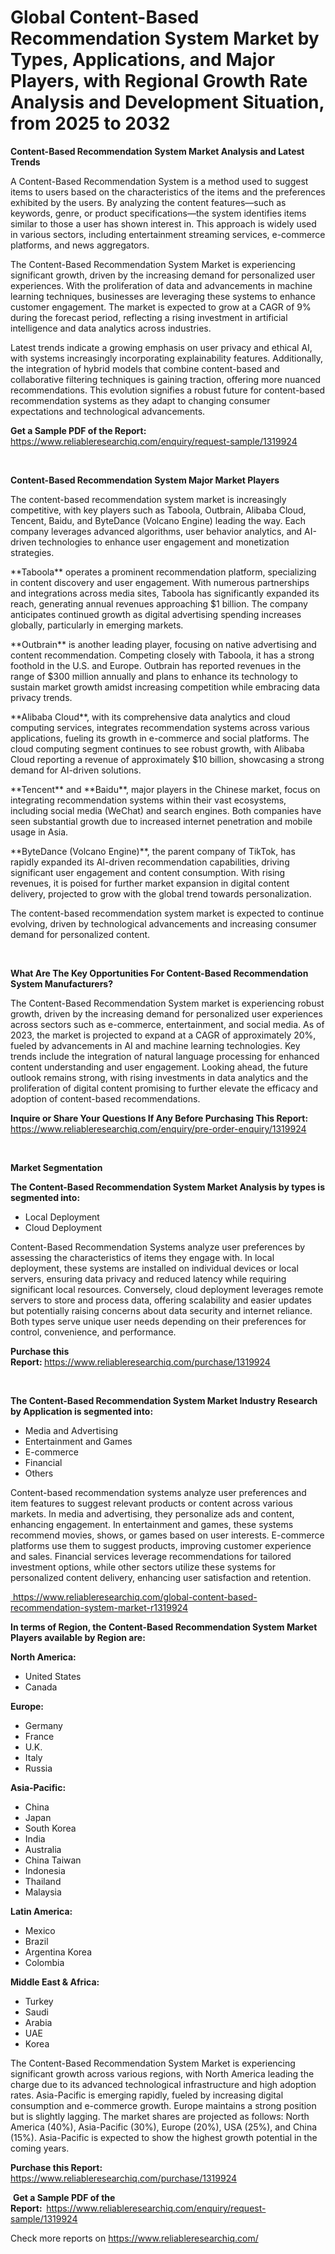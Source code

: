 <p><h1>Global Content-Based Recommendation System Market by Types, Applications, and Major Players, with Regional Growth Rate Analysis and Development Situation, from 2025 to 2032</h1></p><p><strong>Content-Based Recommendation System Market Analysis and Latest Trends</strong></p>
<p><p>A Content-Based Recommendation System is a method used to suggest items to users based on the characteristics of the items and the preferences exhibited by the users. By analyzing the content features—such as keywords, genre, or product specifications—the system identifies items similar to those a user has shown interest in. This approach is widely used in various sectors, including entertainment streaming services, e-commerce platforms, and news aggregators.</p><p>The Content-Based Recommendation System Market is experiencing significant growth, driven by the increasing demand for personalized user experiences. With the proliferation of data and advancements in machine learning techniques, businesses are leveraging these systems to enhance customer engagement. The market is expected to grow at a CAGR of 9% during the forecast period, reflecting a rising investment in artificial intelligence and data analytics across industries. </p><p>Latest trends indicate a growing emphasis on user privacy and ethical AI, with systems increasingly incorporating explainability features. Additionally, the integration of hybrid models that combine content-based and collaborative filtering techniques is gaining traction, offering more nuanced recommendations. This evolution signifies a robust future for content-based recommendation systems as they adapt to changing consumer expectations and technological advancements.</p></p>
<p><strong>Get a Sample PDF of the Report:&nbsp;</strong> <a href="https://www.reliableresearchiq.com/enquiry/request-sample/1319924?utm_campaign=3058&utm_medium=2&utm_source=Github&utm_content=ia&utm_term=29032025&utm_id=content-based-recommendation-system">https://www.reliableresearchiq.com/enquiry/request-sample/1319924</a></p>
<p>&nbsp;</p>
<p><strong>Content-Based Recommendation System Major Market Players</strong></p>
<p><p>The content-based recommendation system market is increasingly competitive, with key players such as Taboola, Outbrain, Alibaba Cloud, Tencent, Baidu, and ByteDance (Volcano Engine) leading the way. Each company leverages advanced algorithms, user behavior analytics, and AI-driven technologies to enhance user engagement and monetization strategies.</p><p>**Taboola** operates a prominent recommendation platform, specializing in content discovery and user engagement. With numerous partnerships and integrations across media sites, Taboola has significantly expanded its reach, generating annual revenues approaching $1 billion. The company anticipates continued growth as digital advertising spending increases globally, particularly in emerging markets.</p><p>**Outbrain** is another leading player, focusing on native advertising and content recommendation. Competing closely with Taboola, it has a strong foothold in the U.S. and Europe. Outbrain has reported revenues in the range of $300 million annually and plans to enhance its technology to sustain market growth amidst increasing competition while embracing data privacy trends.</p><p>**Alibaba Cloud**, with its comprehensive data analytics and cloud computing services, integrates recommendation systems across various applications, fueling its growth in e-commerce and social platforms. The cloud computing segment continues to see robust growth, with Alibaba Cloud reporting a revenue of approximately $10 billion, showcasing a strong demand for AI-driven solutions.</p><p>**Tencent** and **Baidu**, major players in the Chinese market, focus on integrating recommendation systems within their vast ecosystems, including social media (WeChat) and search engines. Both companies have seen substantial growth due to increased internet penetration and mobile usage in Asia. </p><p>**ByteDance (Volcano Engine)**, the parent company of TikTok, has rapidly expanded its AI-driven recommendation capabilities, driving significant user engagement and content consumption. With rising revenues, it is poised for further market expansion in digital content delivery, projected to grow with the global trend towards personalization.</p><p>The content-based recommendation system market is expected to continue evolving, driven by technological advancements and increasing consumer demand for personalized content.</p></p>
<p>&nbsp;</p>
<p><strong>What Are The Key Opportunities For Content-Based Recommendation System Manufacturers?</strong></p>
<p><p>The Content-Based Recommendation System market is experiencing robust growth, driven by the increasing demand for personalized user experiences across sectors such as e-commerce, entertainment, and social media. As of 2023, the market is projected to expand at a CAGR of approximately 20%, fueled by advancements in AI and machine learning technologies. Key trends include the integration of natural language processing for enhanced content understanding and user engagement. Looking ahead, the future outlook remains strong, with rising investments in data analytics and the proliferation of digital content promising to further elevate the efficacy and adoption of content-based recommendations.</p></p>
<p><strong>Inquire or Share Your Questions If Any Before Purchasing This Report:</strong> <a href="https://www.reliableresearchiq.com/enquiry/pre-order-enquiry/1319924?utm_campaign=3058&utm_medium=2&utm_source=Github&utm_content=ia&utm_term=29032025&utm_id=content-based-recommendation-system">https://www.reliableresearchiq.com/enquiry/pre-order-enquiry/1319924</a></p>
<p>&nbsp;</p>
<p><strong>Market Segmentation</strong></p>
<p><strong>The Content-Based Recommendation System Market Analysis by types is segmented into:</strong></p>
<p><ul><li>Local Deployment</li><li>Cloud Deployment</li></ul></p>
<p><p>Content-Based Recommendation Systems analyze user preferences by assessing the characteristics of items they engage with. In local deployment, these systems are installed on individual devices or local servers, ensuring data privacy and reduced latency while requiring significant local resources. Conversely, cloud deployment leverages remote servers to store and process data, offering scalability and easier updates but potentially raising concerns about data security and internet reliance. Both types serve unique user needs depending on their preferences for control, convenience, and performance.</p></p>
<p><strong>Purchase this Report:&nbsp;</strong><a href="https://www.reliableresearchiq.com/purchase/1319924?utm_campaign=3058&utm_medium=2&utm_source=Github&utm_content=ia&utm_term=29032025&utm_id=content-based-recommendation-system">https://www.reliableresearchiq.com/purchase/1319924</a></p>
<p>&nbsp;</p>
<p><strong>The Content-Based Recommendation System Market Industry Research by Application is segmented into:</strong></p>
<p><ul><li>Media and Advertising</li><li>Entertainment and Games</li><li>E-commerce</li><li>Financial</li><li>Others</li></ul></p>
<p><p>Content-based recommendation systems analyze user preferences and item features to suggest relevant products or content across various markets. In media and advertising, they personalize ads and content, enhancing engagement. In entertainment and games, these systems recommend movies, shows, or games based on user interests. E-commerce platforms use them to suggest products, improving customer experience and sales. Financial services leverage recommendations for tailored investment options, while other sectors utilize these systems for personalized content delivery, enhancing user satisfaction and retention.</p></p>
<p><a href="https://www.reliableresearchiq.com/global-content-based-recommendation-system-market-r1319924?utm_campaign=3058&utm_medium=2&utm_source=Github&utm_content=ia&utm_term=29032025&utm_id=content-based-recommendation-system">&nbsp;https://www.reliableresearchiq.com/global-content-based-recommendation-system-market-r1319924</a></p>
<p><strong>In terms of Region, the Content-Based Recommendation System Market Players available by Region are:</strong></p>
<p>
    <p> <strong> North America: </strong>
        <ul>
            <li>United States</li>
            <li>Canada</li>
        </ul>
        </p> 
    <p> <strong> Europe: </strong>
        <ul>
            <li>Germany</li>
            <li>France</li>
            <li>U.K.</li>
            <li>Italy</li>
            <li>Russia</li>
        </ul>
        </p> 
    <p> <strong> Asia-Pacific: </strong>
        <ul>
            <li>China</li>
            <li>Japan</li>
            <li>South Korea</li>
            <li>India</li>
            <li>Australia</li>
            <li>China Taiwan</li>
            <li>Indonesia</li>
            <li>Thailand</li>
            <li>Malaysia</li>
        </ul>
        </p> 
    <p> <strong> Latin America: </strong>
        <ul>
            <li>Mexico</li>
            <li>Brazil</li>
            <li>Argentina Korea</li>
            <li>Colombia</li>
        </ul>
        </p> 
    <p> <strong> Middle East & Africa: </strong>
        <ul>
            <li>Turkey</li>
            <li>Saudi</li>
            <li>Arabia</li>
            <li>UAE</li>
            <li>Korea</li>
        </ul>
    </p>
    </p>
<p><p>The Content-Based Recommendation System Market is experiencing significant growth across various regions, with North America leading the charge due to its advanced technological infrastructure and high adoption rates. Asia-Pacific is emerging rapidly, fueled by increasing digital consumption and e-commerce growth. Europe maintains a strong position but is slightly lagging. The market shares are projected as follows: North America (40%), Asia-Pacific (30%), Europe (20%), USA (25%), and China (15%). Asia-Pacific is expected to show the highest growth potential in the coming years.</p></p>
<p><strong>Purchase this Report: </strong><a href="https://www.reliableresearchiq.com/purchase/1319924?utm_campaign=3058&utm_medium=2&utm_source=Github&utm_content=ia&utm_term=29032025&utm_id=content-based-recommendation-system">https://www.reliableresearchiq.com/purchase/1319924</a></p>
<p>&nbsp;<strong>Get a Sample PDF of the Report:&nbsp;&nbsp;</strong><a href="https://www.reliableresearchiq.com/enquiry/request-sample/1319924?utm_campaign=3058&utm_medium=2&utm_source=Github&utm_content=ia&utm_term=29032025&utm_id=content-based-recommendation-system">https://www.reliableresearchiq.com/enquiry/request-sample/1319924</a></p>
<p><strong></strong></p>
<p>Check more reports on <a href="https://www.reliableresearchiq.com/?utm_campaign=3058&utm_medium=2&utm_source=Github&utm_content=ia&utm_term=29032025&utm_id=content-based-recommendation-system">https://www.reliableresearchiq.com/</a></p>